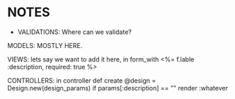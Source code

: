 # NOTES 
 
 * VALIDATIONS: 
 Where can we validate?

  MODELS: MOSTLY HERE. 

  VIEWS: lets say we want to add it here, in form_with <%= f.lable :description, required: true %>
  
  CONTROLLERS: in controller        def create 
                                     @design = Design.new(design_params)
                                     if params[:description] == "" 
                                     render :whatever






